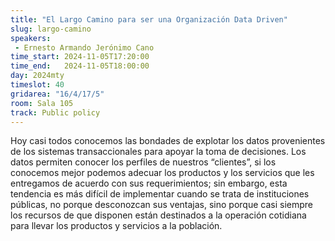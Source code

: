 ```yaml
---
title: "El Largo Camino para ser una Organización Data Driven"
slug: largo-camino
speakers:
 - Ernesto Armando Jerónimo Cano
time_start: 2024-11-05T17:20:00
time_end:   2024-11-05T18:00:00
day: 2024mty
timeslot: 40
gridarea: "16/4/17/5"
room: Sala 105
track: Public policy
---
```


Hoy casi todos conocemos las bondades de explotar los datos provenientes de los sistemas transaccionales para apoyar la toma de decisiones. Los datos permiten conocer los perfiles de nuestros “clientes”, si los conocemos mejor podemos adecuar los productos y los servicios que les entregamos de acuerdo con sus requerimientos; sin embargo, esta tendencia es más difícil de implementar cuando se trata de instituciones públicas, no porque desconozcan sus ventajas, sino porque casi siempre los recursos de que disponen están destinados a la operación cotidiana para llevar los productos y servicios a la población. 
